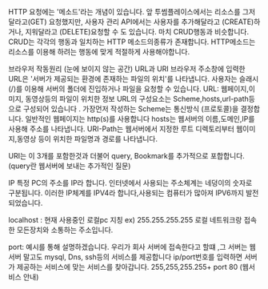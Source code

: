 HTTP 요청에는 '메소드'라는 개념이 있습니다. 앞 투썸플레이스에서는 리소스를 그저 달라고(GET) 요청했지만, 사용자 관리 API에서는 사용자를 추가해달라고 (CREATE)하거나, 지워달라고 (DELETE)요청할 수 도 있습니다. 마치 CRUD행동과 비슷합니다. CRUD는 각각의 행동과 일치하는 HTTP 메소드의종류가 존재합니다. HTTP메소드는 리소스를 이용해 하려는 행동에 맞게 적절하게 사용해야합니다.

브라우저 작동원리 (눈에 보이지 않는 공간)
URL과 URI 브라우저 주소창에 입력한 URL은 '서버가 제공되는 환경에 존재하는 파일의 위치'를 나타냅니다. 사용자는 슬래시(/)를 이용해 서버의 폴더에 진입하거나 파일을 요청할 수 있습니다.
URL: 웹페이지,이미지, 동영상등의 파일이 위치한 정보 URL의 구성요소는 Scheme,hosts,url-path등으로 구성되어 있습니다 . 가장먼저 작성하는 Scheme는 통신방식 (프로토콜)을 결정합니다. 일반적인 웹페이지는 http(s)를 사용합니다 hosts는 웹서버의 이름,도메인,IP를 사용해 주소를 나타냅니다. URI-Path는 웹서버에서 지정한 루트 디렉토리부터 웹이미지,동영상 등이 위치한 파일명과 경로를 나타냅니다.

URI는 이 3개를 포함한것과 더불어 query, Bookmark를 추가적으로 포합합니다.(query란 웹서버에 보내는 추가적인 질문)

IP 특정 PC의 주소를 IP라 합니다. 인터넷에서 사용되는 주소체계는 네덩이의 숫자로 구분됩니다. 이러한 IP체계를 IPV4라 합니다,사용되는 컴퓨터가 많아져 IPV6까지 발전되었습니다.

localhost : 현재 사용중인 로컬pc 지칭 ex) 255.255.255.255 로컬 네트워크랑 접속한 모든장치와 소통하는 주소입니다.

port: 예시를 통해 설명하겠습니다. 우리가 회사 서버에 접속한다고 할떄 ,그 서버는 웹서버 말고도 mysql, Dns, ssh등의 서비스를 제공합니다 ip/port번호를 입력하면 서버가 제공하는 서비스에 맞는 서비스를 찾아갑니다. 255,255,255.255+ port 80 (웹서비스 안내)

